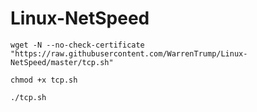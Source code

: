 # Linux-NetSpeed
```
wget -N --no-check-certificate "https://raw.githubusercontent.com/WarrenTrump/Linux-NetSpeed/master/tcp.sh"
```
```
chmod +x tcp.sh
```
```
./tcp.sh
```
